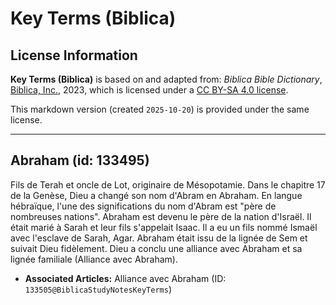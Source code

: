 # Key Terms (Biblica)

## License Information

**Key Terms (Biblica)** is based on and adapted from: _Biblica Bible Dictionary_, [Biblica, Inc.](https://www.biblica.com/), 2023, which is licensed under a [CC BY-SA 4.0 license](https://creativecommons.org/licenses/by-sa/4.0/legalcode.en).

This markdown version (created `2025-10-20`) is provided under the same license.



--------------------------------

## Abraham (id: 133495)

Fils de Terah et oncle de Lot, originaire de Mésopotamie. Dans le chapitre 17 de la Genèse, Dieu a changé son nom d'Abram en Abraham. En langue hébraïque, l'une des significations du nom d'Abram est "père de nombreuses nations". Abraham est devenu le père de la nation d'Israël. Il était marié à Sarah et leur fils s'appelait Isaac. Il a eu un fils nommé Ismaël avec l'esclave de Sarah, Agar. Abraham était issu de la lignée de Sem et suivait Dieu fidèlement. Dieu a conclu une alliance avec Abraham et sa lignée familiale (Alliance avec Abraham).

* **Associated Articles:** Alliance avec Abraham (ID: `133505@BiblicaStudyNotesKeyTerms`)

